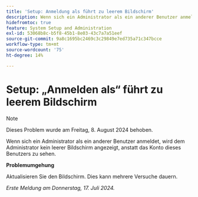 ```yaml
---
title: 'Setup: Anmeldung als führt zu leerem Bildschirm'
description: Wenn sich ein Administrator als ein anderer Benutzer anmeldet, wird dem Administrator kein leerer Bildschirm angezeigt, anstatt das Konto dieses Benutzers zu sehen.
hidefromtoc: true
feature: System Setup and Administration
exl-id: 53068b8c-b5f8-45b1-8e03-43c7a7a51eef
source-git-commit: 9a8c1695bc2469c3c29849e7ed735a71c347bcce
workflow-type: tm+mt
source-wordcount: '75'
ht-degree: 14%

---
```


# Setup: „Anmelden als“ führt zu leerem Bildschirm

>[!NOTE]
>
>Dieses Problem wurde am Freitag, 8. August 2024 behoben.

Wenn sich ein Administrator als ein anderer Benutzer anmeldet, wird dem Administrator kein leerer Bildschirm angezeigt, anstatt das Konto dieses Benutzers zu sehen.

**Problemumgehung**

Aktualisieren Sie den Bildschirm. Dies kann mehrere Versuche dauern.

_Erste Meldung am Donnerstag, 17. Juli 2024._
